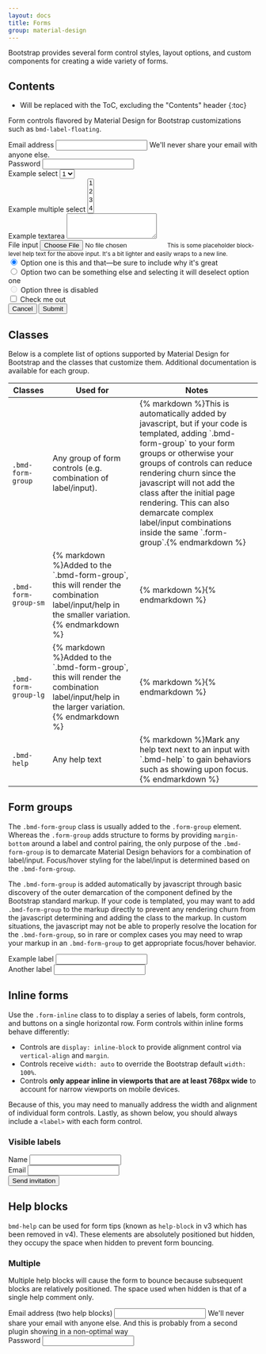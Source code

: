 ```yaml
---
layout: docs
title: Forms
group: material-design
---
```


Bootstrap provides several form control styles, layout options, and custom components for creating a wide variety of forms.

## Contents

* Will be replaced with the ToC, excluding the "Contents" header
{:toc}

Form controls flavored by Material Design for Bootstrap customizations such as `bmd-label-floating`.

<form>
  <div class="form-group">
    <label for="exampleInputEmail1" class="bmd-label-floating">Email address</label>
    <input type="email" class="form-control" id="exampleInputEmail1">
    <span class="bmd-help">We'll never share your email with anyone else.</span>
  </div>
  <div class="form-group">
    <label for="exampleInputPassword1" class="bmd-label-floating">Password</label>
    <input type="password" class="form-control" id="exampleInputPassword1">
  </div>
  <div class="form-group">
    <label for="exampleSelect1" class="bmd-label-floating">Example select</label>
    <select class="form-control" id="exampleSelect1">
      <option>1</option>
      <option>2</option>
      <option>3</option>
      <option>4</option>
      <option>5</option>
    </select>
  </div>
  <div class="form-group">
    <label for="exampleSelect2" class="bmd-label-floating">Example multiple select</label>
    <select multiple class="form-control" id="exampleSelect2">
      <option>1</option>
      <option>2</option>
      <option>3</option>
      <option>4</option>
      <option>5</option>
    </select>
  </div>
  <div class="form-group">
    <label for="exampleTextarea" class="bmd-label-floating">Example textarea</label>
    <textarea class="form-control" id="exampleTextarea" rows="3"></textarea>
  </div>
  <div class="form-group">
    <label for="exampleInputFile" class="bmd-label-floating">File input</label>
    <input type="file" class="form-control-file" id="exampleInputFile">
    <small class="text-muted">This is some placeholder block-level help text for the above input. It's a bit lighter and easily wraps to a new line.</small>
  </div>
  <div class="radio">
    <label>
      <input type="radio" name="optionsRadios" id="optionsRadios1" value="option1" checked>
      Option one is this and that&mdash;be sure to include why it's great
    </label>
  </div>
  <div class="radio">
    <label>
      <input type="radio" name="optionsRadios" id="optionsRadios2" value="option2">
      Option two can be something else and selecting it will deselect option one
    </label>
  </div>
  <div class="radio disabled">
    <label>
      <input type="radio" name="optionsRadios" id="optionsRadios3" value="option3" disabled>
      Option three is disabled
    </label>
  </div>
  <div class="checkbox">
    <label>
      <input type="checkbox"> Check me out
    </label>
  </div>
  <button class="btn btn-default">Cancel</button>
  <button type="submit" class="btn btn-primary btn-raised">Submit</button>
</form>


## Classes

Below is a complete list of options supported by Material Design for Bootstrap and the classes that customize them. Additional documentation is available for each group.

<table>
  <thead>
    <tr>
      <th>Classes</th>
      <th>Used for</th>
      <th>Notes</th>
    </tr>
  </thead>
  <tbody>
    <tr>
      <td>
        <code>.bmd-form-group</code>
      </td>
      <td>
        Any group of form controls (e.g. combination of label/input).
      </td>
      <td>
        {% markdown %}This is automatically added by javascript, but if your code is templated, adding `.bmd-form-group` 
        to your form groups or otherwise your groups of controls can reduce rendering churn since the javascript will not
        add the class after the initial page rendering.  This can also demarcate complex label/input combinations inside the 
        same `.form-group`.{% endmarkdown %}
      </td>
    </tr>
    <tr>
      <td>
        <code>.bmd-form-group-sm</code>
      </td>
      <td>
        {% markdown %}Added to the `.bmd-form-group`, this will render the combination label/input/help in the smaller variation.{% endmarkdown %}
      </td>
      <td>
        {% markdown %}{% endmarkdown %}
      </td>
    </tr>    
    <tr>
      <td>
        <code>.bmd-form-group-lg</code>
      </td>
      <td>
        {% markdown %}Added to the `.bmd-form-group`, this will render the combination label/input/help in the larger variation.{% endmarkdown %}
      </td>
      <td>
        {% markdown %}{% endmarkdown %}
      </td>
    </tr>     
    <tr>
      <td>
        <code>.bmd-help</code>
      </td>
      <td>
        Any help text
      </td>
      <td>
        {% markdown %}Mark any help text next to an input with `.bmd-help` to gain behaviors such as showing upon focus.{% endmarkdown %}
      </td>
    </tr>    
  </tbody>
</table>


## Form groups

The `.bmd-form-group` class is usually added to the `.form-group` element. Whereas the `.form-group` adds structure to forms by providing `margin-bottom` around a label and control pairing,
 the only purpose of the  `.bmd-form-group` is to demarcate Material Design behaviors for a combination of label/input.  Focus/hover styling for the label/input is determined based on the `.bmd-form-group`. 

The `.bmd-form-group` is added automatically by javascript through basic discovery of the outer demarcation of the component defined by the Bootstrap standard 
markup.  If your code is templated, you may want to add `.bmd-form-group` to the markup directly to prevent any rendering churn from the javascript determining 
and adding the class to the markup.  In custom situations, the javascript may not be able to properly resolve the location for the `.bmd-form-group`, so in rare or complex cases
you may need to wrap your markup in an `.bmd-form-group` to get appropriate focus/hover behavior.


<form>
  <div class="form-group"> <!-- left unspecified, .bmd-form-group will be automatically added (inspect the code) -->
    <label for="formGroupExampleInput" class="bmd-label-floating">Example label</label>
    <input type="text" class="form-control" id="formGroupExampleInput">
  </div>
  <div class="form-group bmd-form-group"> <!-- manually specified --> 
    <label for="formGroupExampleInput2" class="bmd-label-floating">Another label</label>
    <input type="text" class="form-control" id="formGroupExampleInput2">
  </div>
</form>


## Inline forms

Use the `.form-inline` class to to display a series of labels, form controls, and buttons on a single horizontal row. Form controls within inline forms behave differently:

- Controls are `display: inline-block` to provide alignment control via `vertical-align` and `margin`.
- Controls receive `width: auto` to override the Bootstrap default `width: 100%`.
- Controls **only appear inline in viewports that are at least 768px wide** to account for narrow viewports on mobile devices.

Because of this, you may need to manually address the width and alignment of individual form controls. Lastly, as shown below, you should always include a `<label>` with each form control.

### Visible labels


<form class="form-inline">
  <div class="form-group">
    <label for="exampleInputName2" class="bmd-label-floating">Name</label>
    <input type="text" class="form-control" id="exampleInputName2">
  </div>
  <div class="form-group">
    <label for="exampleInputEmail2" class="bmd-label-floating">Email</label>
    <input type="email" class="form-control" id="exampleInputEmail2">
  </div>
  <span class="form-group bmd-form-group"> <!-- needed to match padding for floating labels -->
    <button type="submit" class="btn btn-primary">Send invitation</button>
  </span>
</form>



## Help blocks

`bmd-help` can be used for form tips (known as `help-block` in v3 which has been removed in v4).  These elements are absolutely positioned but hidden, they occupy the space when hidden to prevent form bouncing.

### Multiple

Multiple help blocks will cause the form to bounce because subsequent blocks are relatively positioned.  The space used when hidden is that of a single help comment only.


<form>
  <div class="form-group">
    <label for="exampleInputEmail1" class="bmd-label-floating">Email address (two help blocks)</label>
    <input type="email" class="form-control" id="exampleInputEmail1">
    <span class="bmd-help">We'll never share your email with anyone else.</span>
    <span class="bmd-help">And this is probably from a second plugin showing in a non-optimal way</span>
  </div>
  <div class="form-group">
    <label for="exampleInputPassword1" class="bmd-label-floating">Password</label>
    <input type="password" class="form-control" id="exampleInputPassword1">
  </div>  
</form>

